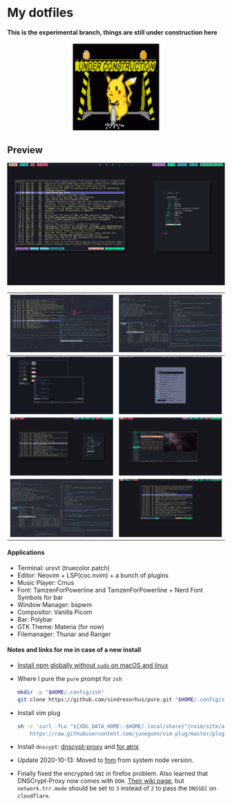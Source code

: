 # My dotfiles

#### This is the experimental branch, things are still under construction here
<p align="center">
  <img width="200" height="200" src=".config/wallpapers/under_construction.gif">
</p>

## Preview

![screenshoot 1](.config/screenshoots/scr_shoot9.png)


| ![screenshot 2](.config/screenshoots/scr_shoot2.png)    | ![screenshot 3](.config/screenshoots/scr_shoot1.png)    |
| ------------------------------------------------------- | ------------------------------------------------------- |
| ![screenshot 4](.config/screenshoots/scr_shoot4.png)    | ![screenshot 5](.config/screenshoots/scr_shoot5.png)    |
| ![screenshot 6](.config/screenshoots/scr_shoot6.png)    | ![screenshot 7](.config/screenshoots/scr_shoot7.png)    |
| ![screenshot 6](.config/screenshoots/scr_shoot1.png)    | ![screenshot 7](.config/screenshoots/scr_shoot8.png)    |

#### Applications

- Terminal: urxvt (truecolor patch)
- Editor: Neovim + LSP(coc.nvim) + a bunch of plugins
- Music Player: Cmus
- Font: TamzenForPowerline and TamzenForPowerline + Nerd Font Symbols for bar
- Window Manager: bspwm
- Compositor: Vanilla Picom
- Bar: Polybar
- GTK Theme: Materia (for now)
- Filemanager: Thunar and Ranger

#### Notes and links for me in case of a new install

* [Install npm globally without `sudo` on macOS and linux](https://github.com/sindresorhus/guides/blob/master/npm-global-without-sudo.md)
* Where I pure the `pure` prompt for `zsh`

    ```sh
    mkdir -p "$HOME/.config/zsh"
    git clone https://github.com/sindresorhus/pure.git "$HOME/.config/zsh/pure" # it is added to fpath in the promt.zsh file
    ```

* Install vim plug

    ```sh
    sh -c 'curl -fLo "${XDG_DATA_HOME:-$HOME/.local/share}"/nvim/site/autoload/plug.vim --create-dirs \
        https://raw.githubusercontent.com/junegunn/vim-plug/master/plug.vim'
    ```
* Install `dnscypt`: [dnscypt-proxy](https://wiki.archlinux.org/index.php/Dnscrypt-proxy) and [for atrix](https://wiki.artixlinux.org/Main/Dnscrypt-proxy)
* Update 2020-10-13: Moved to [fnm](https://github.com/Schniz/fnm) from system node version.
* Finally fixed the encrypted `SNI` in firefox problem. Also learned that DNSCrypt-Proxy now comes with `DOH`. [Their wiki page](https://github.com/DNSCrypt/dnscrypt-proxy/wiki/Local-DoH), but `network.trr.mode` should be set to `3` instead of `2` to pass the `DNSSEC` on `cloudflare`.
